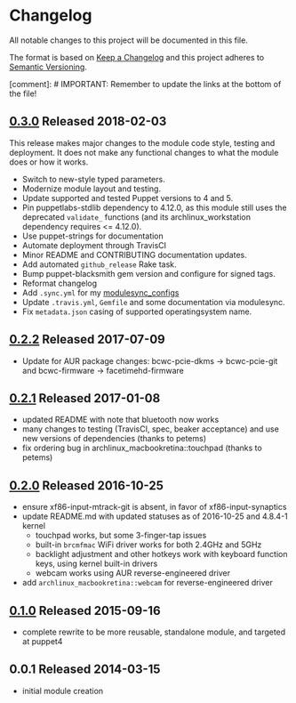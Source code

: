 # Changelog

All notable changes to this project will be documented in this file.

The format is based on [Keep a Changelog](http://keepachangelog.com/en/1.0.0/)
and this project adheres to [Semantic Versioning](http://semver.org/spec/v2.0.0.html).

[comment]: # IMPORTANT: Remember to update the links at the bottom of the file!

## [0.3.0] Released 2018-02-03

This release makes major changes to the module code style, testing and deployment. It does not make any functional changes to what the module does or how it works.

- Switch to new-style typed parameters.
- Modernize module layout and testing.
- Update supported and tested Puppet versions to 4 and 5.
- Pin puppetlabs-stdlib dependency to 4.12.0, as this module still uses the deprecated ``validate_`` functions (and its archlinux_workstation dependency requires <= 4.12.0).
- Use puppet-strings for documentation
- Automate deployment through TravisCI
- Minor README and CONTRIBUTING documentation updates.
- Add automated ``github_release`` Rake task.
- Bump puppet-blacksmith gem version and configure for signed tags.
- Reformat changelog
- Add ``.sync.yml`` for my [modulesync_configs](https://github.com/jantman/modulesync_configs)
- Update ``.travis.yml``, ``Gemfile`` and some documentation via modulesync.
- Fix ``metadata.json`` casing of supported operatingsystem name.

## [0.2.2] Released 2017-07-09

- Update for AUR package changes: bcwc-pcie-dkms -> bcwc-pcie-git and bcwc-firmware -> facetimehd-firmware

## [0.2.1] Released 2017-01-08

- updated README with note that bluetooth now works
- many changes to testing (TravisCI, spec, beaker acceptance) and use new versions of dependencies (thanks to petems)
- fix ordering bug in archlinux_macbookretina::touchpad (thanks to petems)

## [0.2.0] Released 2016-10-25

- ensure xf86-input-mtrack-git is absent, in favor of xf86-input-synaptics
- update README.md with updated statuses as of 2016-10-25 and 4.8.4-1 kernel
  - touchpad works, but some 3-finger-tap issues
  - built-in ``brcmfmac`` WiFi driver works for both 2.4GHz and 5GHz
  - backlight adjustment and other hotkeys work with keyboard function keys, using kernel built-in drivers
  - webcam works using AUR reverse-engineered driver
- add ``archlinux_macbookretina::webcam`` for reverse-engineered driver

## [0.1.0] Released 2015-09-16

- complete rewrite to be more reusable, standalone module, and targeted at puppet4

## 0.0.1 Released 2014-03-15

- initial module creation

[0.3.0]: https://github.com/jantman/puppet-archlinux-macbookretina/compare/0.2.2...0.3.0
[0.2.2]: https://github.com/jantman/puppet-archlinux-macbookretina/compare/0.2.1...0.2.2
[0.2.1]: https://github.com/jantman/puppet-archlinux-macbookretina/compare/0.2.0...0.2.1
[0.2.0]: https://github.com/jantman/puppet-archlinux-macbookretina/compare/0.1.0...0.2.0
[0.1.0]: https://github.com/jantman/puppet-archlinux-macbookretina/releases/tag/0.1.0
